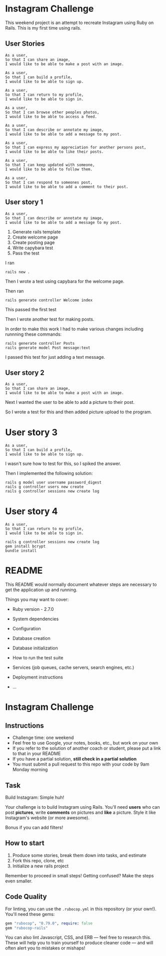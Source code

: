 # Instagram Challenge

This weekend project is an attempt to recreate Instagram using Ruby on Rails. This is my first time using rails.

## User Stories

```
As a user,
So that I can share an image,
I would like to be able to make a post with an image.

As a user,
So that I can build a profile,
I would like to be able to sign up.

As a user,
So that I can return to my profile,
I would like to be able to sign in.

As a user,
So that I can browse other peoples photos,
I would like to be able to access a feed.

As a user,
So that I can describe or annotate my image,
I would like to be able to add a message to my post.

As a user,
So that I can express my appreciation for another persons post,
I would like to be able to like their posts.

As a user,
So that I can keep updated with someone,
I would like to be able to follow them.

As a user,
So that I can respond to someones post,
I would like to be able to add a comment to their post.
```

## User story 1

```
As a user,
So that I can describe or annotate my image,
I would like to be able to add a message to my post.
```

1. Generate rails template
2. Create welcome page
3. Create posting page
4. Write capybara test
5. Pass the test

I ran
```
rails new .
```
Then I wrote a test using capybara for the welcome page.

Then ran
```
rails generate controller Welcome index
```
This passed the first test

Then I wrote another test for making posts.

In order to make this work I had to make various changes including runnning these commands:

```
rails generate controller Posts
rails generate model Post message:text
```
I passed this test for just adding a text message.

## User story 2

```
As a user,
So that I can share an image,
I would like to be able to make a post with an image.
```
Next I wanted the user to be able to add a picture to their post.

So I wrote a test for this and then added picture upload to the program.

# User story 3

```
As a user,
So that I can build a profile,
I would like to be able to sign up.
```

I wasn't sure how to test for this, so I spiked the answer.

Then I implemented the following solution:
```
rails g model user username password_digest
rails g controller users new create
rails g controller sessions new create log
```

# User story 4

```
As a user,
So that I can return to my profile,
I would like to be able to sign in.
```

```
rails g controller sessions new create log
gem install bcrypt
bundle install
```


# README

This README would normally document whatever steps are necessary to get the
application up and running.

Things you may want to cover:

* Ruby version - 2.7.0

* System dependencies

* Configuration

* Database creation

* Database initialization

* How to run the test suite

* Services (job queues, cache servers, search engines, etc.)

* Deployment instructions

* ...


Instagram Challenge
===================

## Instructions

* Challenge time: one weekend
* Feel free to use Google, your notes, books, etc., but work on your own
* If you refer to the solution of another coach or student, please put a link to that in your README
* If you have a partial solution, **still check in a partial solution**
* You must submit a pull request to this repo with your code by 9am Monday morning

## Task

Build Instagram: Simple huh!

Your challenge is to build Instagram using Rails. You'll need **users** who can post **pictures**, write **comments** on pictures and **like** a picture. Style it like Instagram's website (or more awesome).

Bonus if you can add filters!

## How to start

1. Produce some stories, break them down into tasks, and estimate
2. Fork this repo, clone, etc
3. Initialize a new rails project

Remember to proceed in small steps! Getting confused? Make the steps even smaller.

## Code Quality

For linting, you can use the `.rubocop.yml` in this repository (or your own!).
You'll need these gems:

```ruby
gem "rubocop", "0.79.0", require: false
gem "rubocop-rails"
```

You can also lint Javascript, CSS, and ERB — feel free to research this. These
will help you to train yourself to produce cleaner code — and will often alert
you to mistakes or mishaps!
